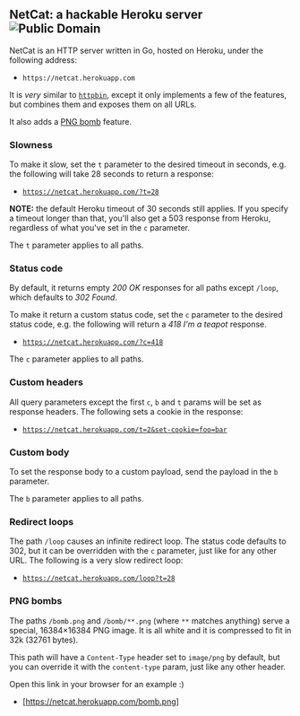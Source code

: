 ## NetCat: a hackable Heroku server ![Public Domain](https://pypip.in/license/intperm/badge.png)

NetCat is an HTTP server written in Go, hosted on Heroku, under the following
address:

* `https://netcat.herokuapp.com`

It is *very* similar to [`httpbin`][1], except it only implements a few of the
features, but combines them and exposes them on all URLs. 

It also adds a [PNG bomb](#png-bombs) feature.

[1]: http://httpbin.org


### Slowness

To make it slow, set the `t` parameter to the desired timeout in seconds, e.g.
the following will take 28 seconds to return a response:

* [`https://netcat.herokuapp.com/?t=28`][4]

[4]: https://netcat.herokuapp.com/?t=28

**NOTE:** the default Heroku timeout of 30 seconds still applies. If you
specify a timeout longer than that, you'll also get a 503 response from Heroku,
regardless of what you've set in the `c` parameter.

The `t` parameter applies to all paths.

### Status code

By default, it returns empty *200 OK* responses for all paths except `/loop`,
which defaults to *302 Found*.

To make it return a custom status code, set the `c` parameter to the desired
status code, e.g. the following will return a *418 I'm a teapot* response.

* [`https://netcat.herokuapp.com/?c=418`][5]

[5]: https://netcat.herokuapp.com/?c=418

The `c` parameter applies to all paths.

### Custom headers

All query parameters except the first `c`, `b` and `t` params will be set as
response headers. The following sets a cookie in the response:

* [`https://netcat.herokuapp.com/t=2&set-cookie=foo=bar`][2]

[2]: https://netcat.herokuapp.com/t=2&set-cookie=foo=bar

### Custom body

To set the response body to a custom payload, send the payload in the `b`
parameter.

The `b` parameter applies to all paths.

### Redirect loops

The path `/loop` causes an infinite redirect loop. The status code defaults to
302, but it can be overridden with the `c` parameter, just like for any other
URL. The following is a very slow redirect loop:

* [`https://netcat.herokuapp.com/loop?t=28`][3]

[3]: https://netcat.herokuapp.com/loop?t=28

### PNG bombs

The paths `/bomb.png` and `/bomb/**.png` (where `**` matches anything) serve a
special, 16384×16384 PNG image. It is all white and it is compressed to fit in
32k (32761 bytes).

This path will have a `Content-Type` header set to `image/png` by default, but
you can override it with the `content-type` param, just like any other header.

Open this link in your browser for an example :)

* [https://netcat.herokuapp.com/bomb.png]

